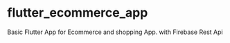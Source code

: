 # flutter_ecommerce_app
 Basic Flutter App  for Ecommerce and shopping App. with Firebase  Rest Api 
